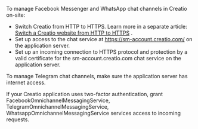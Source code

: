 


 To manage Facebook Messenger and WhatsApp chat channels in Creatio on-site:
 


* Switch Creatio from HTTP to HTTPS. Learn more in a separate article:
 [Switch a Creatio website from HTTP to HTTPS](https://academy.creatio.com/docs/node/272) 
 .
* Set up access to the chat service at https://sm-account.creatio.com/ on the application server.
* Set up an incoming connection to HTTPS protocol and protection by a valid certificate for the sm-account.creatio.com chat service on the application server.



 To manage Telegram chat channels, make sure the application server has internet access.
 



 If your Creatio application uses two-factor authentication, grant FacebookOmnichannelMessagingService, TelegramOmnichannelMessagingService, WhatsappOmnichannelMessagingService services access to incoming requests.
 





